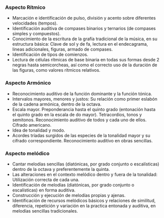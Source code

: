 ### Aspecto Rítmico

- Marcación e identificación de pulso, división y acento sobre diferentes velocidades (tempos).
- Identificación auditiva de compases binarios y ternarios (de compases simples y compuestos).
- Conocimiento de la escritura de la grafía tradicional de la música, en su estructura básica: Clave de sol y de fa, lectura en el endecagrama, lineas adicionales, figuras, armado de compases.
- Identificación de tipos de comienzos.
- Lectura de células rítmicas de base binaria en todas sus formas desde 2 negras hasta semicorcheas, así como el correcto uso de la duración de las figuras, como valores rítmicos relativos.

### Aspecto Armónico

- Reconocimiento auditivo de la función dominante y la función tónica.
- Intervalos mayores, menores y justos: Su relación como primer eslabón de la cadena armónica, dentro de la octava.
- Escala mayor. Preponderancia hasta el quinto grado (entonación hasta el quinto grado en la escala de do mayor). Tetracordios, tonos y semitonos. Reconocimiento auditivo de todos y cada uno de ellos. Cifrado americano.
- Idea de tonalidad y modo.
- Acordes tríadas surgidos de las especies de la tonalidad mayor y su cifrado correspondiente. Reconocimiento auditivo en obras sencillas.

### Aspecto melódico
- Cantar melodías sencillas (diatónicas, por grado conjunto o escalísticas) dentro de la octava y preferentemente la quinta.
- Las alteraciones en el contexto melódico dentro y fuera de la tonalidad: Utilización correcta de cada una.
- Identificación de melodías (diatónicas, por grado conjunto o escalísticas) en forma auditiva.
- Construcción y ejecución de melodías propias y ajenas.
- Identificación de recursos melódicos básicos y relaciones de similitud, diferencia, repetición y variación en la practica entonada y auditiva, en melodías sencillas tradicionales.
